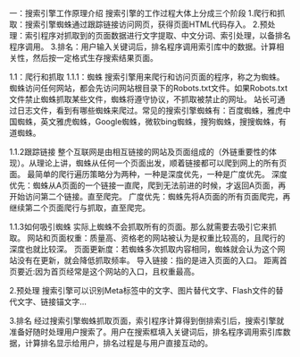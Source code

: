 一：搜索引擎工作原理介绍
搜索引擎的工作过程大体上分成三个阶段
1.爬行和抓取：搜索引擎蜘蛛通过跟踪链接访问网页，获得页面HTML代码存入。
2.预处理：索引程序对抓取到的页面数据进行文字提取、中文分词、索引处理，以备排名程序调用。
3.排名：用户输入关键词后，排名程序调用索引库中的数据。计算相关性，然后按一定格式生存搜索结果页面。

1.1：爬行和抓取
1.1.1：蜘蛛
搜索引擎用来爬行和访问页面的程序，称之为蜘蛛。
蜘蛛访问任何网站，都会先访问网站根目录下的Robots.txt文件。如果Robots.txt文件禁止蜘蛛抓取某些文件，蜘蛛将遵守协议，不抓取被禁止的网址。
站长可通过日志文件，看到有哪些蜘蛛来爬过。常见的搜索引擎蜘蛛有：百度蜘蛛，雅虎中国蜘蛛，英文雅虎蜘蛛，Google蜘蛛，微软bing蜘蛛，搜狗蜘蛛，搜搜蜘蛛，有道蜘蛛。

1.1.2跟踪链接
整个互联网是由相互链接的网站及页面组成的（外链重要性的体现）。从理论上讲，蜘蛛从任何一个页面出发，顺着链接都可以爬到网上的所有页面。
最简单的爬行遍历策略分为两种，一种是深度优先，一种是广度优先。
深度优先：蜘蛛从A页面的一个链接一直爬，爬到无法前进的时候，才返回A页面，再开始访问第二个链接。直至爬完。
广度优先：蜘蛛先将A页面的所有页面爬完，再继续第二个页面爬行与抓取，直至爬完。

1.1.3如何吸引蜘蛛
实际上蜘蛛不会抓取所有的页面。那么就需要去吸引它来抓取。
网站和页面权重：质量高、资格老的网站被认为是权重比较高的，且爬行的深度也就比较深。
页面更新度：若蜘蛛多次抓取内容相同，蜘蛛就会认为这个网站没有在更新，就会降低抓取频率。
导入链接：指的是进入页面的入口。
距离首页要近:因为首页经常是这个网站的入口，且权重最高。


2.预处理
搜索引擎可以识别Meta标签中的文字、图片替代文字、Flash文件的替代文字、链接锚文字…

3.排名
经过搜索引擎蜘蛛抓取页面，索引程序计算得到倒排索引后，搜索引擎就准备好随时处理用户搜索了。用户在搜索框填入关键词后，排名程序调用索引库数据，计算排名显示给用户，排名过程是与用户直接互动的。

